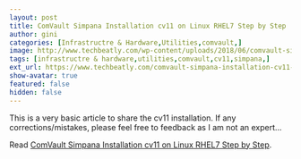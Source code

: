 ```yaml
---
layout: post
title: ComVault Simpana Installation cv11 on Linux RHEL7 Step by Step
author: gini
categories: [Infrastructre & Hardware,Utilities,comvault,]
image: http://www.techbeatly.com/wp-content/uploads/2018/06/comvault-simpana-installation-cv11-on-linux-rhel7-step-by-step.jpg
tags: [infrastructre & hardware,utilities,comvault,cv11,simpana,]
ext_url: https://www.techbeatly.com/comvault-simpana-installation-cv11-on-linux-rhel7-step-by-step/
show-avatar: true
featured: false
hidden: false
---
```


This is a very basic article to share the cv11 installation. If any corrections/mistakes, please feel free to feedback as I am not an expert&#46;&#46;&#46;

Read [ComVault Simpana Installation cv11 on Linux RHEL7 Step by Step](https://www.techbeatly.com/comvault-simpana-installation-cv11-on-linux-rhel7-step-by-step/).